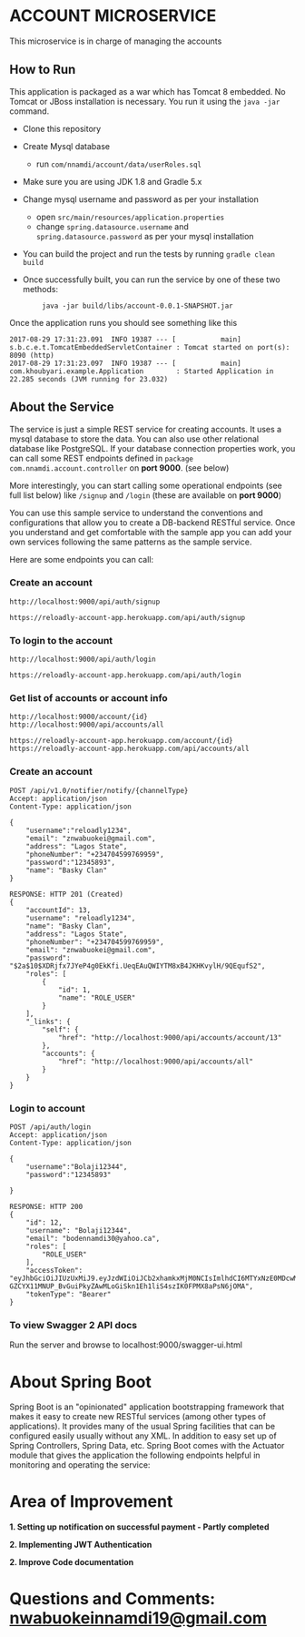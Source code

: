 # ACCOUNT MICROSERVICE

This microservice is in charge of managing the accounts

## How to Run

This application is packaged as a war which has Tomcat 8 embedded. No Tomcat or JBoss installation is necessary. You run it using the ```java -jar``` command.

* Clone this repository
* Create Mysql database
  
    - run `com/nnamdi/account/data/userRoles.sql`
    
* Make sure you are using JDK 1.8 and Gradle 5.x
* Change mysql username and password as per your installation
    + open `src/main/resources/application.properties`
    + change `spring.datasource.username` and `spring.datasource.password` as per your mysql installation
* You can build the project and run the tests by running ```gradle clean build```
* Once successfully built, you can run the service by one of these two methods:
```
        java -jar build/libs/account-0.0.1-SNAPSHOT.jar
```


Once the application runs you should see something like this

```
2017-08-29 17:31:23.091  INFO 19387 --- [           main] s.b.c.e.t.TomcatEmbeddedServletContainer : Tomcat started on port(s): 8090 (http)
2017-08-29 17:31:23.097  INFO 19387 --- [           main] com.khoubyari.example.Application        : Started Application in 22.285 seconds (JVM running for 23.032)
```

## About the Service

The service is just a simple REST service for creating accounts. It uses a mysql database to store the data. You can also use other relational database like PostgreSQL. If your database connection properties work, you can call some REST endpoints defined in ```package com.nnamdi.account.controller``` on **port 9000**. (see below)

More interestingly, you can start calling some operational endpoints (see full list below) like ```/signup``` and ```/login``` (these are available on **port 9000**)

You can use this sample service to understand the conventions and configurations that allow you to create a DB-backend RESTful service. Once you understand and get comfortable with the sample app you can add your own services following the same patterns as the sample service.


Here are some endpoints you can call:

### Create an account

```
http://localhost:9000/api/auth/signup

https://reloadly-account-app.herokuapp.com/api/auth/signup
```

### To login to the account

```
http://localhost:9000/api/auth/login

https://reloadly-account-app.herokuapp.com/api/auth/login
```

### Get list of accounts or account info

```
http://localhost:9000/account/{id}
http://localhost:9000/api/accounts/all

https://reloadly-account-app.herokuapp.com/account/{id}
https://reloadly-account-app.herokuapp.com/api/accounts/all

```


### Create an account
```
POST /api/v1.0/notifier/notify/{channelType}
Accept: application/json
Content-Type: application/json

{
    "username":"reloadly1234",
    "email": "znwabuokei@gmail.com",
    "address": "Lagos State",
    "phoneNumber": "+234704599769959",
    "password":"12345893",
    "name": "Basky Clan"
}

RESPONSE: HTTP 201 (Created)
{
    "accountId": 13,
    "username": "reloadly1234",
    "name": "Basky Clan",
    "address": "Lagos State",
    "phoneNumber": "+234704599769959",
    "email": "znwabuokei@gmail.com",
    "password": "$2a$10$XDRjfx7JYeP4g0EkKfi.UeqEAuQWIYTM8xB4JKHKvylH/9QEqufS2",
    "roles": [
        {
            "id": 1,
            "name": "ROLE_USER"
        }
    ],
    "_links": {
        "self": {
            "href": "http://localhost:9000/api/accounts/account/13"
        },
        "accounts": {
            "href": "http://localhost:9000/api/accounts/all"
        }
    }
}
```



### Login to account

```
POST /api/auth/login
Accept: application/json
Content-Type: application/json

{
    "username":"Bolaji12344",
    "password":"12345893"
   
}

RESPONSE: HTTP 200 
{
    "id": 12,
    "username": "Bolaji12344",
    "email": "bodennamdi30@yahoo.ca",
    "roles": [
        "ROLE_USER"
    ],
    "accessToken": "eyJhbGciOiJIUzUxMiJ9.eyJzdWIiOiJCb2xhamkxMjM0NCIsImlhdCI6MTYxNzE0MDcwMCwiZXhwIjoxNjE3MjI3MTAwfQ.DsiyDdZrgsFwA9BlqsF_xVjAiiP-GZCYX11MNUP_BvGuiPkyZAwMLoGiSkn1Eh1liS4szIK0FPMX8aPsN6jOMA",
    "tokenType": "Bearer"
}
```



### To view Swagger 2 API docs

Run the server and browse to localhost:9000/swagger-ui.html

# About Spring Boot

Spring Boot is an "opinionated" application bootstrapping framework that makes it easy to create new RESTful services (among other types of applications). It provides many of the usual Spring facilities that can be configured easily usually without any XML. In addition to easy set up of Spring Controllers, Spring Data, etc. Spring Boot comes with the Actuator module that gives the application the following endpoints helpful in monitoring and operating the service:



# Area of Improvement

**1. Setting up notification on successful payment - Partly completed**

**2. Implementing JWT Authentication**

**2. Improve Code documentation**


# Questions and Comments: nwabuokeinnamdi19@gmail.com

